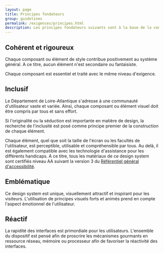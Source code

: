 ```yaml
---
layout: page
title: Principes fondateurs
group: guidelines
permalink: /exigences/principes.html
description: Les principes fondateurs suivants sont à la base de la construction de chaque élément de ce design system
---
```


## Cohérent et rigoureux

Chaque composant ou élément de style contribue positivement au système général. A ce titre, aucun élément n'est secondaire ou fantaisiste. 

Chaque composant est essentiel et traité avec le même niveau d'exigence.

## Inclusif

Le Département de Loire-Atlantique s'adresse à une communauté d'utilisateur vaste et variée. Ainsi, chaque composant ou élément visuel doit être compris par tous et sans effort. 

Si l'originalité ou la séduction est importante en matière de design, la recherche de l'inclusité est posé comme principe premier de la construction de chaque élément.

Chaque élément, quel que soit la taille de l'écran ou les facultés de l'utilisateur, est perceptible, utilisable et compréhensible par tous. Au delà, il est également compatible avec les technologie d'assistance pour les différents handicaps. A ce titre, tous les matériaux de ce design system sont certifiés niveau AA suivant la version 3 du [Référentiel général d'accessibilité](https://references.modernisation.gouv.fr/rgaa-accessibilite/).

## Emblématique

Ce design system est unique, visuellement attractif et inspirant pour les visiteurs. L'utilisation de principes visuels forts et animés prend en compte l'aspect émotionnel de l'utilisateur.

## Réactif

La rapidité des interfaces est primordiale pour les utilisateurs. L'ensemble du dispositif est pensé afin de proscrire les mécanismes gourmants en ressource réseau, mémoire ou processeur afin de favoriser la réactivité des interfaces.